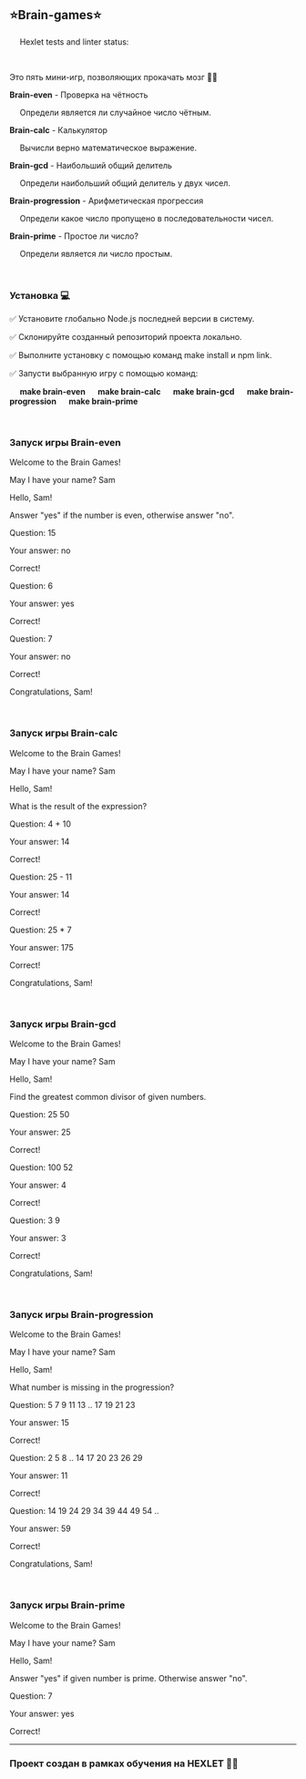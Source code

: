 ## **⭐Brain-games⭐** 

&emsp; Hexlet tests and linter status:

&emsp;

Это пять мини-игр, позволяющих прокачать мозг 🏋️‍♂️

**Brain-even**  - Проверка на чётность

&emsp; Определи является ли случайное число чётным.

**Brain-calc** - Калькулятор

&emsp; Вычисли верно математическое выражение.

**Brain-gcd** - Наибольший общий делитель

&emsp; Определи наибольший общий делитель у двух чисел.

**Brain-progression** - Арифметическая прогрессия

&emsp; Определи какое число пропущено в последовательности чисел.

**Brain-prime** - Простое ли число?

&emsp; Определи является ли число простым.

&emsp;

### **Установка** 💻
✅ Установите глобально Node.js последней версии в систему.

✅ Склонируйте созданный репозиторий проекта локально.

✅ Выполните установку с помощью команд make install и npm link.

✅ Запусти выбранную игру с помощью команд:

&emsp; **make brain-even**
&emsp; **make brain-calc**
&emsp; **make brain-gcd**
&emsp; **make brain-progression**
&emsp; **make brain-prime**

&emsp;

### Запуск игры Brain-even
Welcome to the Brain Games!

May I have your name? Sam

Hello, Sam!

Answer "yes" if the number is even, otherwise answer "no".

Question: 15

Your answer: no

Correct!

Question: 6

Your answer: yes

Correct!

Question: 7

Your answer: no

Correct!

Congratulations, Sam!

&emsp;
### Запуск игры Brain-calc

Welcome to the Brain Games!

May I have your name? Sam

Hello, Sam!

What is the result of the expression?

Question: 4 + 10

Your answer: 14

Correct!

Question: 25 - 11

Your answer: 14

Correct!

Question: 25 * 7

Your answer: 175

Correct!

Congratulations, Sam!

&emsp;
### Запуск игры Brain-gcd

Welcome to the Brain Games!

May I have your name? Sam

Hello, Sam!

Find the greatest common divisor of given numbers.

Question: 25 50

Your answer: 25

Correct!

Question: 100 52

Your answer: 4

Correct!

Question: 3 9

Your answer: 3

Correct!

Congratulations, Sam!

&emsp;
### Запуск игры Brain-progression

Welcome to the Brain Games!

May I have your name? Sam

Hello, Sam!

What number is missing in the progression?

Question: 5 7 9 11 13 .. 17 19 21 23

Your answer: 15

Correct!

Question: 2 5 8 .. 14 17 20 23 26 29

Your answer: 11

Correct!

Question: 14 19 24 29 34 39 44 49 54 ..

Your answer: 59

Correct!

Congratulations, Sam!

&emsp;
### Запуск игры Brain-prime

Welcome to the Brain Games!

May I have your name? Sam

Hello, Sam!

Answer "yes" if given number is prime. Otherwise answer "no".

Question: 7

Your answer: yes

Correct!
&emsp;
_____________
### Проект создан в рамках обучения на HEXLET 👩‍🎓 
